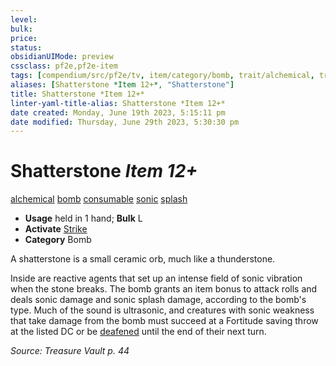 ```yaml
---
level:
bulk:
price:
status:
obsidianUIMode: preview
cssclass: pf2e,pf2e-item
tags: [compendium/src/pf2e/tv, item/category/bomb, trait/alchemical, trait/bomb, trait/consumable, trait/sonic, trait/splash]
aliases: [Shatterstone *Item 12+*, "Shatterstone"]
title: Shatterstone *Item 12+*
linter-yaml-title-alias: Shatterstone *Item 12+*
date created: Monday, June 19th 2023, 5:15:11 pm
date modified: Thursday, June 29th 2023, 5:30:30 pm
---
```


# Shatterstone *Item 12+*

[alchemical](rules/traits/alchemical.md) [bomb](rules/traits/bomb.md) [consumable](rules/traits/consumable.md) [sonic](rules/traits/sonic.md) [splash](rules/traits/splash.md)  

- **Usage** held in 1 hand; **Bulk** L
- **Activate** [Strike](rules/actions/strike.md)
- **Category** Bomb

A shatterstone is a small ceramic orb, much like a thunderstone.

Inside are reactive agents that set up an intense field of sonic vibration when the stone breaks. The bomb grants an item bonus to attack rolls and deals sonic damage and sonic splash damage, according to the bomb's type. Much of the sound is ultrasonic, and creatures with sonic weakness that take damage from the bomb must succeed at a Fortitude saving throw at the listed DC or be [deafened](rules/conditions.md#Deafened) until the end of their next turn.

*Source: Treasure Vault p. 44*
